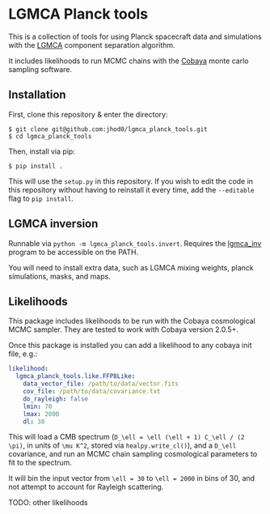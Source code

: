 # LGMCA Planck tools

This is a collection of tools for using Planck spacecraft data and simulations
with the [LGMCA](https://www.cosmostat.org/software/lgmca) component separation
algorithm.

It includes likelihoods to run MCMC chains with the
[Cobaya](https://cobaya.readthedocs.io/en/latest/) monte carlo sampling
software.

## Installation

First, clone this repository & enter the directory:

```
$ git clone git@github.com:jhod0/lgmca_planck_tools.git
$ cd lgmca_planck_tools
```

Then, install via pip:

```
$ pip install .
```

This will use the `setup.py` in this repository. If you wish to edit the code
in this repository without having to reinstall it every time, add the
`--editable` flag to `pip install`.

## LGMCA inversion

Runnable via `python -m lgmca_planck_tools.invert`. Requires the
[lgmca_inv](https://github.com/florentsureau/lgmca_inv) program to be accessible
on the PATH.

You will need to install extra data, such as LGMCA mixing weights, planck
simulations, masks, and maps.

## Likelihoods

This package includes likelihoods to be run with the Cobaya cosmological MCMC
sampler. They are tested to work with Cobaya version 2.0.5+.

Once this package is installed you can add a likelihood to any cobaya init
file, e.g.:

```yaml
likelihood:
  lgmca_planck_tools.like.FFP8Like:
    data_vector_file: /path/to/data/vector.fits
    cov_file: /path/to/data/covariance.txt
    do_rayleigh: false
    lmin: 70
    lmax: 2000
    dl: 30
```

This will load a CMB spectrum (`D_\ell = \ell (\ell + 1) C_\ell / (2 \pi)`, in
units of `\mu K^2`, stored via `healpy.write_cl()`), and a `D_\ell` covariance,
and run an MCMC chain sampling cosmological parameters to fit to the spectrum.

It will bin the input vector from `\ell = 30` to `\ell = 2000` in bins of 30,
and not attempt to account for Rayleigh scattering.

TODO: other likelihoods
